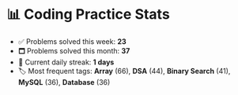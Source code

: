 # 📊 Coding Practice Stats

- ✅ Problems solved this week: **23**
- 🗖️ Problems solved this month: **37**
- 📌 Current daily streak: **1 days**
- 🏷️ Most frequent tags: **Array** (66), **DSA** (44), **Binary Search** (41), **MySQL** (36), **Database** (36)
